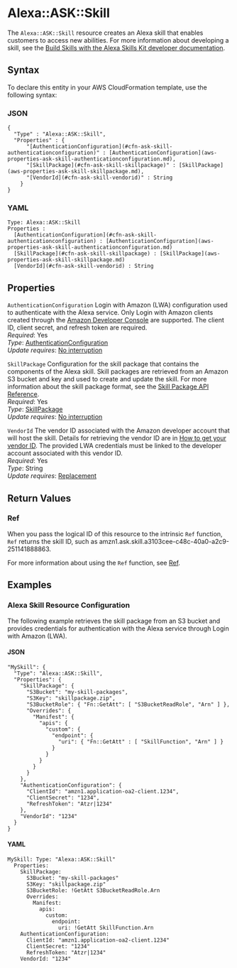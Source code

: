 # Alexa::ASK::Skill<a name="aws-resource-ask-skill"></a>

The `Alexa::ASK::Skill` resource creates an Alexa skill that enables customers to access new abilities\. For more information about developing a skill, see the [Build Skills with the Alexa Skills Kit developer documentation](https://developer.amazon.com/docs/ask-overviews/build-skills-with-the-alexa-skills-kit.html)\.

## Syntax<a name="aws-resource-ask-skill-syntax"></a>

To declare this entity in your AWS CloudFormation template, use the following syntax:

### JSON<a name="aws-resource-ask-skill-syntax.json"></a>

```
{
  "Type" : "Alexa::ASK::Skill",
  "Properties" : {
      "[AuthenticationConfiguration](#cfn-ask-skill-authenticationconfiguration)" : [AuthenticationConfiguration](aws-properties-ask-skill-authenticationconfiguration.md),
      "[SkillPackage](#cfn-ask-skill-skillpackage)" : [SkillPackage](aws-properties-ask-skill-skillpackage.md),
      "[VendorId](#cfn-ask-skill-vendorid)" : String
    }
}
```

### YAML<a name="aws-resource-ask-skill-syntax.yaml"></a>

```
Type: Alexa::ASK::Skill
Properties : 
﻿  [AuthenticationConfiguration](#cfn-ask-skill-authenticationconfiguration) : [AuthenticationConfiguration](aws-properties-ask-skill-authenticationconfiguration.md)
﻿  [SkillPackage](#cfn-ask-skill-skillpackage) : [SkillPackage](aws-properties-ask-skill-skillpackage.md)
﻿  [VendorId](#cfn-ask-skill-vendorid) : String
```

## Properties<a name="aws-resource-ask-skill-properties"></a>

`AuthenticationConfiguration`  <a name="cfn-ask-skill-authenticationconfiguration"></a>
 Login with Amazon \(LWA\) configuration used to authenticate with the Alexa service\. Only Login with Amazon clients created through the [Amazon Developer Console](https://developer.amazon.com/lwa/sp/overview.html) are supported\. The client ID, client secret, and refresh token are required\.  
*Required*: Yes  
*Type*: [AuthenticationConfiguration](aws-properties-ask-skill-authenticationconfiguration.md)  
*Update requires*: [No interruption](https://docs.aws.amazon.com/AWSCloudFormation/latest/UserGuide/using-cfn-updating-stacks-update-behaviors.html#update-no-interrupt)

`SkillPackage`  <a name="cfn-ask-skill-skillpackage"></a>
Configuration for the skill package that contains the components of the Alexa skill\. Skill packages are retrieved from an Amazon S3 bucket and key and used to create and update the skill\. For more information about the skill package format, see the [Skill Package API Reference](https://developer.amazon.com/docs/smapi/skill-package-api-reference.html#skill-package-format)\.   
*Required*: Yes  
*Type*: [SkillPackage](aws-properties-ask-skill-skillpackage.md)  
*Update requires*: [No interruption](https://docs.aws.amazon.com/AWSCloudFormation/latest/UserGuide/using-cfn-updating-stacks-update-behaviors.html#update-no-interrupt)

`VendorId`  <a name="cfn-ask-skill-vendorid"></a>
The vendor ID associated with the Amazon developer account that will host the skill\. Details for retrieving the vendor ID are in [How to get your vendor ID](https://github.com/alexa/alexa-smarthome/wiki/How-to-get-your-vendor-ID)\. The provided LWA credentials must be linked to the developer account associated with this vendor ID\.  
*Required*: Yes  
*Type*: String  
*Update requires*: [Replacement](https://docs.aws.amazon.com/AWSCloudFormation/latest/UserGuide/using-cfn-updating-stacks-update-behaviors.html#update-replacement)

## Return Values<a name="aws-resource-ask-skill-return-values"></a>

### Ref<a name="aws-resource-ask-skill-return-values-ref"></a>

 When you pass the logical ID of this resource to the intrinsic `Ref` function, `Ref` returns the skill ID, such as amzn1\.ask\.skill\.a3103cee\-c48c\-40a0\-a2c9\-251141888863\.

For more information about using the `Ref` function, see [Ref](https://docs.aws.amazon.com/AWSCloudFormation/latest/UserGuide/intrinsic-function-reference-ref.html)\.

## Examples<a name="aws-resource-ask-skill--examples"></a>

### Alexa Skill Resource Configuration<a name="aws-resource-ask-skill--examples--Alexa_Skill_Resource_Configuration"></a>

The following example retrieves the skill package from an S3 bucket and provides credentials for authentication with the Alexa service through Login with Amazon \(LWA\)\.

#### JSON<a name="aws-resource-ask-skill--examples--Alexa_Skill_Resource_Configuration--json"></a>

```
"MySkill": { 
  "Type": "Alexa::ASK::Skill", 
  "Properties": {
    "SkillPackage": { 
      "S3Bucket": "my-skill-packages", 
      "S3Key": "skillpackage.zip",
      "S3BucketRole": { "Fn::GetAtt": [ "S3BucketReadRole", "Arn" ] }, 
      "Overrides": {
        "Manifest": { 
          "apis": { 
            "custom": { 
              "endpoint": { 
                "uri": { "Fn::GetAtt" : [ "SkillFunction", "Arn" ] }
              } 
            } 
          } 
        } 
      } 
    }, 
    "AuthenticationConfiguration": { 
      "ClientId": "amzn1.application-oa2-client.1234", 
      "ClientSecret": "1234", 
      "RefreshToken": "Atzr|1234" 
    }, 
    "VendorId": "1234" 
  } 
}
```

#### YAML<a name="aws-resource-ask-skill--examples--Alexa_Skill_Resource_Configuration--yaml"></a>

```
MySkill: Type: "Alexa::ASK::Skill" 
  Properties: 
    SkillPackage:
      S3Bucket: "my-skill-packages" 
      S3Key: "skillpackage.zip" 
      S3BucketRole: !GetAtt S3BucketReadRole.Arn 
      Overrides: 
        Manifest: 
          apis: 
            custom: 
              endpoint: 
                uri: !GetAtt SkillFunction.Arn 
    AuthenticationConfiguration: 
      ClientId: "amzn1.application-oa2-client.1234" 
      ClientSecret: "1234" 
      RefreshToken: "Atzr|1234"
    VendorId: "1234"
```